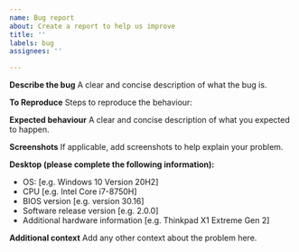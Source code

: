 ```yaml
---
name: Bug report
about: Create a report to help us improve
title: ''
labels: bug
assignees: ''

---
```


**Describe the bug**
A clear and concise description of what the bug is.

**To Reproduce**
Steps to reproduce the behaviour:

**Expected behaviour**
A clear and concise description of what you expected to happen.

**Screenshots**
If applicable, add screenshots to help explain your problem.

**Desktop (please complete the following information):**
 - OS: [e.g. Windows 10 Version 20H2]
 - CPU [e.g. Intel Core i7-8750H]
 - BIOS version [e.g. version 30.16]
 - Software release version [e.g. 2.0.0]
 - Additional hardware information [e.g. Thinkpad X1 Extreme Gen 2]

**Additional context**
Add any other context about the problem here.
